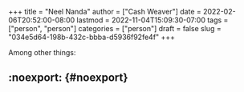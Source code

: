 +++
title = "Neel Nanda"
author = ["Cash Weaver"]
date = 2022-02-06T20:52:00-08:00
lastmod = 2022-11-04T15:09:30-07:00
tags = ["person", "person"]
categories = ["person"]
draft = false
slug = "034e5d64-198b-432c-bbba-d5936f92fe4f"
+++

Among other things:


## :noexport: {#noexport}
